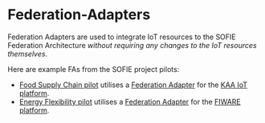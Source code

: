 # Federation-Adapters

Federation Adapters are used to integrate IoT resources to the SOFIE Federation Architecture *without requiring any changes to the IoT resources themselves*.

Here are example FAs from the SOFIE project pilots:
- [Food Supply Chain pilot](https://media.voog.com/0000/0042/0957/files/sofie-onepager-food_final.pdf) utilises a [Federation Adapter](https://github.com/SOFIE-project/fsc-transportation-federation-adapter) for the [KAA IoT platform](https://www.kaaproject.org/).
- [Energy Flexibility pilot](https://media.voog.com/0000/0042/0957/files/sofie-onepager-energy-3mmBleed.pdf) utilises a [Federation Adapter](https://github.com/SOFIE-project/efm-federation-adapter) for the [FIWARE platform](https://www.fiware.org/).

